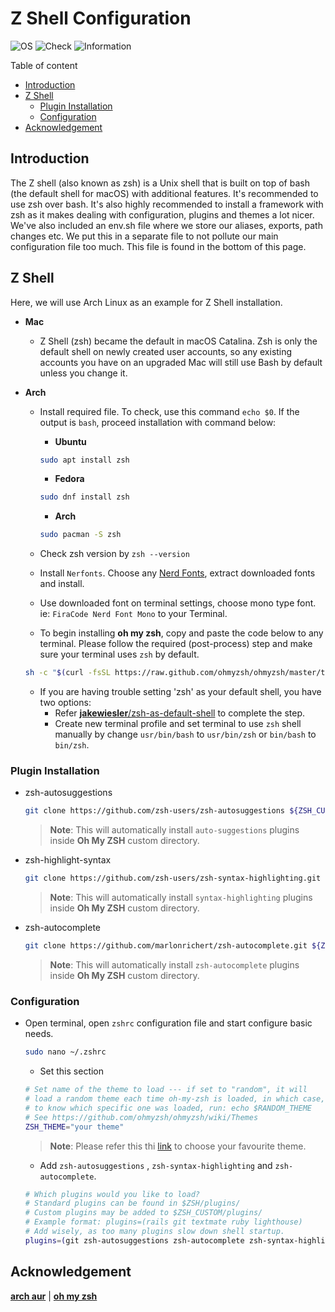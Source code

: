 # Z Shell Configuration

![OS](https://img.shields.io/badge/OS-Linux/Mac-white)
![Check](https://img.shields.io/badge/Status-Pass-brightgreen)
![Information](https://img.shields.io/badge/Information-Terminal-yellow)

Table of content

- [Introduction](#introduction)
- [Z Shell](#z-shell)
  - [Plugin Installation](#plugin-installation)
  - [Configuration](#configuration)
- [Acknowledgement](#acknowledgement)

## Introduction

The Z shell (also known as zsh) is a Unix shell that is built on top of bash (the default shell for macOS) with additional features. It's recommended to use zsh over bash. It's also highly recommended to install a framework with zsh as it makes dealing with configuration, plugins and themes a lot nicer. We've also included an env.sh file where we store our aliases, exports, path changes etc. We put this in a separate file to not pollute our main configuration file too much. This file is found in the bottom of this page.

## Z Shell

Here, we will use Arch Linux as an example for Z Shell installation.

- **Mac**
	- Z Shell (zsh) became the default in macOS Catalina. Zsh is only the default shell on newly created user accounts, so any existing accounts you have on an upgraded Mac will still use Bash by default unless you change it.
	
- **Arch**

	- Install required file. To check, use this command `echo $0`. If the output is `bash`, proceed installation with command below:

		- **Ubuntu**
		```bash
		sudo apt install zsh
		```
		- **Fedora**
		```bash
		sudo dnf install zsh
		```
		- **Arch**
		```bash
		sudo pacman -S zsh
		```
	- Check zsh version by `zsh --version`
	- Install `Nerfonts`. Choose any [Nerd Fonts](https://www.nerdfonts.com/font-downloads), extract downloaded fonts and install.
	- Use downloaded font on terminal settings, choose mono type font. ie: `FiraCode Nerd Font Mono` to your Terminal.
	- To begin installing **oh my zsh**, copy and paste the code below to any terminal. Please follow the required (post-process) step and make sure your terminal uses `zsh` by default.

	```zsh
	sh -c "$(curl -fsSL https://raw.github.com/ohmyzsh/ohmyzsh/master/tools/install.sh)"
	```
	
	-  If you are having trouble setting 'zsh' as your default shell, you have two options: 
		- Refer [**jakewiesler**/zsh-as-default-shell](https://www.jakewiesler.com/blog/zsh-as-default-shell) to complete the step.
		- Create new terminal profile and set terminal to use `zsh` shell manually by change `usr/bin/bash` to `usr/bin/zsh` or `bin/bash` to `bin/zsh`.

### Plugin Installation

- zsh-autosuggestions

	```zsh
	git clone https://github.com/zsh-users/zsh-autosuggestions ${ZSH_CUSTOM:-~/.oh-my-zsh/custom}/plugins/zsh-autosuggestions
	```

	> **Note**: This will automatically install `auto-suggestions` plugins inside **Oh My ZSH** custom directory.
		
- zsh-highlight-syntax

	```zsh
	git clone https://github.com/zsh-users/zsh-syntax-highlighting.git ${ZSH_CUSTOM:-~/.oh-my-zsh/custom}/plugins/zsh-syntax-highlighting
	 ```

	> **Note**: This will automatically install `syntax-highlighting` plugins inside **Oh My ZSH** custom directory.
        
- zsh-autocomplete

	```zsh
	git clone https://github.com/marlonrichert/zsh-autocomplete.git ${ZSH_CUSTOM:-~/.oh-my-zsh/custom}/plugins/zsh-autocomplete
	```

	> **Note**: This will automatically install `zsh-autocomplete` plugins inside **Oh My ZSH** custom directory.


### Configuration

- Open terminal, open `zshrc` configuration file and start configure basic needs.

	```zsh
	sudo nano ~/.zshrc
	```

	- Set this section

	```zsh
	# Set name of the theme to load --- if set to "random", it will
	# load a random theme each time oh-my-zsh is loaded, in which case,
	# to know which specific one was loaded, run: echo $RANDOM_THEME
	# See https://github.com/ohmyzsh/ohmyzsh/wiki/Themes
	ZSH_THEME="your theme"
	```
	
	> **Note**: Please refer this thi [link](https://github.com/ohmyzsh/ohmyzsh/wiki/Themes) to choose your favourite theme.

	- Add `zsh-autosuggestions` , `zsh-syntax-highlighting` and `zsh-autocomplete`.

	```zsh
	# Which plugins would you like to load?
	# Standard plugins can be found in $ZSH/plugins/
	# Custom plugins may be added to $ZSH_CUSTOM/plugins/
	# Example format: plugins=(rails git textmate ruby lighthouse)
	# Add wisely, as too many plugins slow down shell startup.
	plugins=(git zsh-autosuggestions zsh-autocomplete zsh-syntax-highlighting)
	```

## Acknowledgement

[**arch aur**](https://aur.archlinux.org/packages/anycable-go) | [**oh my zsh**](https://ohmyz.sh)
